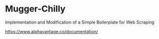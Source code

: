 # Mugger-Chilly
Implementation and Modification of a Simple Boilerplate for Web Scraping


https://www.alphavantage.co/documentation/
